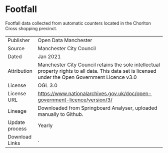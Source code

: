 # Footfall

Footfall data collected from automatic counters located in the Chorlton Cross shopping precinct. 

|   |   |
|---|---|
|Publisher|Open Data Manchester|
|Source|Manchester City Council|
|Dated|Jan 2021|
|Attribution|Manchester City Council retains the sole intellectual property rights to all data. This data set is licensed under the Open Government Licence v3.0|
|License|OGL 3.0|
|License URL|https://www.nationalarchives.gov.uk/doc/open-government-licence/version/3/|
|Lineage|Downloaded from Springboard Analyser, uploaded manually to Github.|
|Update process|Yearly|
|Download Links|.|